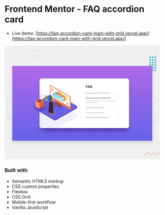 # Frontend Mentor - FAQ accordion card
- Live demo: [https://faq-accordion-card-main-with-grid.vercel.app/](https://faq-accordion-card-main-with-grid.vercel.app/)


![Design preview for the FAQ accordion card coding challenge](./design/desktop-preview.jpg)

### Built with

- Semantic HTML5 markup
- CSS custom properties
- Flexbox
- CSS Grid
- Mobile-first workflow
- Vanilla JavaScript
